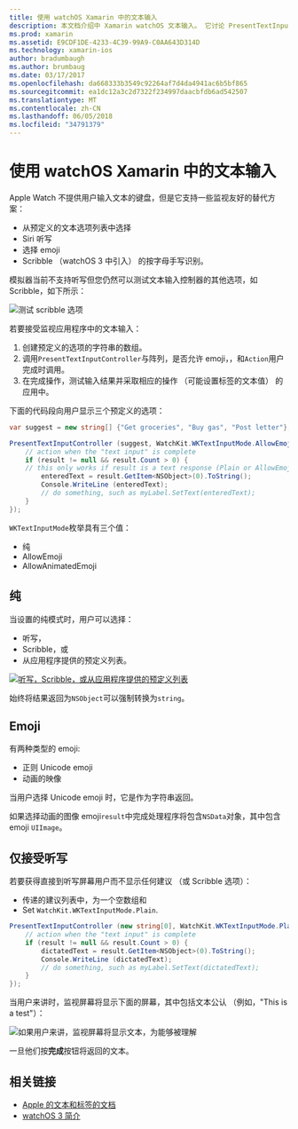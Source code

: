 ```yaml
---
title: 使用 watchOS Xamarin 中的文本输入
description: 本文档介绍中 Xamarin watchOS 文本输入。 它讨论 PresentTextInputController 方法、 随意绘制的线条，纯文本、 emojis，以及听写。
ms.prod: xamarin
ms.assetid: E9CDF1DE-4233-4C39-99A9-C0AA643D314D
ms.technology: xamarin-ios
author: bradumbaugh
ms.author: brumbaug
ms.date: 03/17/2017
ms.openlocfilehash: da668333b3549c92264af7d4da4941ac6b5bf865
ms.sourcegitcommit: ea1dc12a3c2d7322f234997daacbfdb6ad542507
ms.translationtype: MT
ms.contentlocale: zh-CN
ms.lasthandoff: 06/05/2018
ms.locfileid: "34791379"
---
```

# <a name="working-with-watchos-text-input-in-xamarin"></a>使用 watchOS Xamarin 中的文本输入

Apple Watch 不提供用户输入文本的键盘，但是它支持一些监视友好的替代方案：

- 从预定义的文本选项列表中选择
- Siri 听写
- 选择 emoji
- Scribble （watchOS 3 中引入） 的按字母手写识别。

模拟器当前不支持听写但您仍然可以测试文本输入控制器的其他选项，如 Scribble，如下所示：

![](text-input-images/textinput-sml.png "测试 scribble 选项")

若要接受监视应用程序中的文本输入：

1. 创建预定义的选项的字符串的数组。
2. 调用`PresentTextInputController`与阵列，是否允许 emoji，，和`Action`用户完成时调用。
3. 在完成操作，测试输入结果并采取相应的操作 （可能设置标签的文本值） 的应用中。

下面的代码段向用户显示三个预定义的选项：

```csharp
var suggest = new string[] {"Get groceries", "Buy gas", "Post letter"};

PresentTextInputController (suggest, WatchKit.WKTextInputMode.AllowEmoji, (result) => {
    // action when the "text input" is complete
    if (result != null && result.Count > 0) {
    // this only works if result is a text response (Plain or AllowEmoji)
        enteredText = result.GetItem<NSObject>(0).ToString();
        Console.WriteLine (enteredText);
        // do something, such as myLabel.SetText(enteredText);
    }
});
```

`WKTextInputMode`枚举具有三个值：

- 纯
- AllowEmoji
- AllowAnimatedEmoji

## <a name="plain"></a>纯

当设置的纯模式时，用户可以选择：

- 听写，
- Scribble，或
- 从应用程序提供的预定义列表。

[![](text-input-images/plain-scribble-sml.png "听写，Scribble，或从应用程序提供的预定义列表")](text-input-images/plain-scribble.png#lightbox)

始终将结果返回为`NSObject`可以强制转换为`string`。

## <a name="emoji"></a>Emoji

有两种类型的 emoji:

- 正则 Unicode emoji
- 动画的映像

当用户选择 Unicode emoji 时，它是作为字符串返回。

如果选择动画的图像 emoji`result`中完成处理程序将包含`NSData`对象，其中包含 emoji `UIImage`。

## <a name="accepting-dictation-only"></a>仅接受听写

若要获得直接到听写屏幕用户而不显示任何建议 （或 Scribble 选项）：

- 传递的建议列表中，为一个空数组和
- Set `WatchKit.WKTextInputMode.Plain`.

```csharp
PresentTextInputController (new string[0], WatchKit.WKTextInputMode.Plain, (result) => {
    // action when the "text input" is complete
    if (result != null && result.Count > 0) {
        dictatedText = result.GetItem<NSObject>(0).ToString();
        Console.WriteLine (dictatedText);
        // do something, such as myLabel.SetText(dictatedText);
    }
});
```

当用户来讲时，监视屏幕将显示下面的屏幕，其中包括文本公认 （例如，"This is a test"）：

![](text-input-images/dictation.png "如果用户来讲，监视屏幕将显示文本，为能够被理解")

一旦他们按**完成**按钮将返回的文本。



## <a name="related-links"></a>相关链接

- [Apple 的文本和标签的文档](https://developer.apple.com/library/ios/documentation/General/Conceptual/WatchKitProgrammingGuide/TextandLabels.html)
- [watchOS 3 简介](~/ios/watchos/platform/introduction-to-watchos3/index.md)
